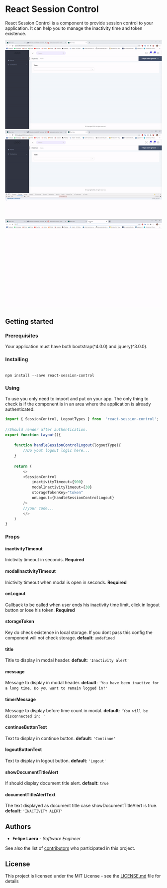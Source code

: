 
  

# React Session Control

React Session Control is a component to provide session control to your application. It can help you to manage the inactivity time and token existence.

![](gifs/inactivity.gif)
![](gifs/button.gif)
![](gifs/lostToken.gif)

## Getting started

### Prerequisites

  

Your application must have both bootstrap(^4.0.0) and jquery(^3.0.0).

  

### Installing

  

```

npm install --save react-session-control

```

  

### Using

To use you only need to import and put on your app. The only thing to check is if the component is in an area where the application is already authenticated.


```js
import { SessionControl, LogoutTypes } from  'react-session-control';

//Should render after authentication.
export function Layout(){

	function handleSessionControlLogout(logoutType){
		//Do yout logout logic here...
	}

	return ( 
		<>
		<SessionControl
			inactivityTimeout={900}
			modalInactivityTimeout={30}
			storageTokenKey="token"
			onLogout={handleSessionControlLogout}
		/>
		//your code... 
		</>	
	)
}
```
  
### Props

#### inactivityTimeout
Inictivity timeout in seconds. **Required**
#### modalInactivityTimeout  
Inictivity timeout when modal is open in seconds. **Required**
#### onLogout
Callback to be called when user ends his inactivity time limit, click in logout button or lose his token.  **Required**
#### storageToken 
Key do check existence in local storage. If you dont pass this config the component will not check storage.
**default**: ```undefined```
#### title
Title to display in modal header.
**default**: ```'Inactivity alert'```
#### message
Message to display in modal header.
**default**: ```'You have been inactive for a long time. Do you want to remain logged in?'```
#### timerMessage
Message to display before time count in modal.
**default**: ```'You will be disconnected in: '```
#### continueButtonText
Text to display in continue button.
**default**: ```'Continue'```
#### logoutButtonText
Text to display in logout button.
**default**: ```'Logout'```
#### showDocumentTitleAlert
If should display document title alert.
**default**: ```true```
#### documentTitleAlertText
The text displayed as document title case showDocumentTitleAlert is true.
**default**: ```'INACTIVITY ALERT'```

## Authors

  

*  **Felipe Laera** - *Software Engineer*

  

See also the list of [contributors](https://github.com/LaeraFelipe/react-session-control/contributors) who participated in this project.

## License

  

This project is licensed under the MIT License - see the [LICENSE.md](https://github.com/LaeraFelipe/react-session-control/blob/master/LICENSE.md) file for details